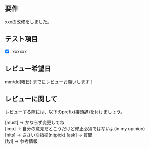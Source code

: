 <!-- レビューコメントはすべて日本語でお願いします -->


## 要件
xxxの改修をしました。
## テスト項目
- [x] xxxxxx

## レビュー希望日
mm/dd(曜日) までにレビューお願いします！

## レビューに関して
レビューする際には、以下のprefix(接頭辞)を付けましょう。
<!-- for GitHub Copilot review rule -->
[must] → かならず変更してね  
[imo] → 自分の意見だとこうだけど修正必須ではないよ(in my opinion)  
[nits] → ささいな指摘(nitpick) 
[ask] → 質問  
[fyi] → 参考情報
<!-- for GitHub Copilot review  rule-->
